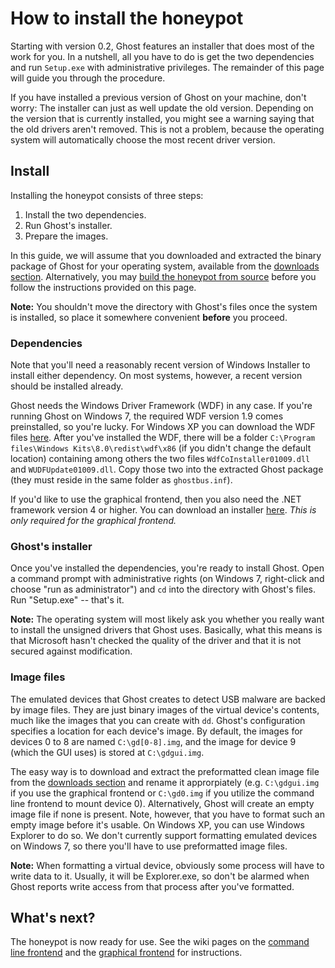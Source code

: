# How to install the honeypot #

Starting with version 0.2, Ghost features an installer that does most of the work for you. In a nutshell, all you have to do is get the two dependencies and run `Setup.exe` with administrative privileges. The remainder of this page will guide you through the procedure.

If you have installed a previous version of Ghost on your machine, don't worry: The installer can just as well update the old version. Depending on the version that is currently installed, you might see a warning saying that the old drivers aren't removed. This is not a problem, because the operating system will automatically choose the most recent driver version.

## Install ##

Installing the honeypot consists of three steps:
  1. Install the two dependencies.
  1. Run Ghost's installer.
  1. Prepare the images.

In this guide, we will assume that you downloaded and extracted the binary package of Ghost for your operating system, available from the [downloads section](http://code.google.com/p/ghost-usb-honeypot/downloads/list). Alternatively, you may [build the honeypot from source](BuildGuide.md) before you follow the instructions provided on this page.

**Note:** You shouldn't move the directory with Ghost's files once the system is installed, so place it somewhere convenient **before** you proceed.

### Dependencies ###

Note that you'll need a reasonably recent version of Windows Installer to install either dependency. On most systems, however, a recent version should be installed already.

Ghost needs the Windows Driver Framework (WDF) in any case. If you're running Ghost on Windows 7, the required WDF version 1.9 comes preinstalled, so you're lucky. For Windows XP you can download the WDF files [here](http://msdn.microsoft.com/en-US/windows/hardware/br259104). After you've installed the WDF, there will be a folder `C:\Program files\Windows Kits\8.0\redist\wdf\x86` (if you didn't change the default location) containing among others the two files `WdfCoInstaller01009.dll` and `WUDFUpdate01009.dll`. Copy those two into the extracted Ghost package (they must reside in the same folder as `ghostbus.inf`).

If you'd like to use the graphical frontend, then you also need the .NET framework version 4 or higher. You can download an installer [here](http://www.microsoft.com/en-us/download/details.aspx?id=17718). _This is only required for the graphical frontend._

### Ghost's installer ###

Once you've installed the dependencies, you're ready to install Ghost. Open a command prompt with administrative rights (on Windows 7, right-click and choose "run as administrator") and `cd` into the directory with Ghost's files. Run "Setup.exe" -- that's it.

**Note:** The operating system will most likely ask you whether you really want to install the unsigned drivers that Ghost uses. Basically, what this means is that Microsoft hasn't checked the quality of the driver and that it is not secured against modification.

### Image files ###

The emulated devices that Ghost creates to detect USB malware are backed by image files. They are just binary images of the virtual device's contents, much like the images that you can create with `dd`. Ghost's configuration specifies a location for each device's image. By default, the images for devices 0 to 8 are named `C:\gd[0-8].img`, and the image for device 9 (which the GUI uses) is stored at `C:\gdgui.img`.

The easy way is to download and extract the preformatted clean image file from the [downloads section](http://code.google.com/p/ghost-usb-honeypot/downloads/list) and rename it approrpiately (e.g. `C:\gdgui.img` if you use the graphical frontend or `C:\gd0.img` if you utilize the command line frontend to mount device 0). Alternatively, Ghost will create an empty image file if none is present. Note, however, that you have to format such an empty image before it's usable. On Windows XP, you can use Windows Explorer to do so. We don't currently support formatting emulated devices on Windows 7, so there you'll have to use preformatted image files.

**Note:** When formatting a virtual device, obviously some process will have to write data to it. Usually, it will be Explorer.exe, so don't be alarmed when Ghost reports write access from that process after you've formatted.

## What's next? ##

The honeypot is now ready for use. See the wiki pages on the [command line frontend](Usage.md) and the [graphical frontend](GraphicalFrontend.md) for instructions.